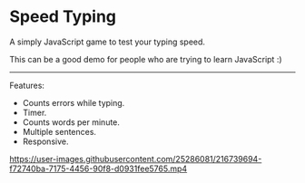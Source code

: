 # Speed Typing

A simply JavaScript game to test your typing speed.

This can be a good demo for people who are trying to learn JavaScript :)

---

Features:
* Counts errors while typing.
* Timer.
* Counts words per minute.
* Multiple sentences.
* Responsive.

https://user-images.githubusercontent.com/25286081/216739694-f72740ba-7175-4456-90f8-d0931fee5765.mp4
